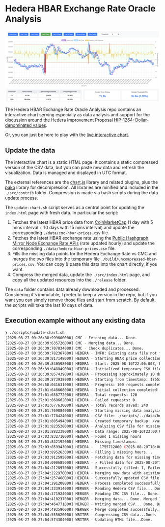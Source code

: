 # Hedera HBAR Exchange Rate Oracle Analysis

![snapshot](docs/snapshot.png)

The Hedera HBAR Exchange Rate Oracle Analysis repo contains an interactive chart serving especially as data analysis and support for the discussion around the Hedera Improvement Proposal [HIP-1264: Dollar-denominated values](https://github.com/hiero-ledger/hiero-improvement-proposals/pull/1264).

Or, you can just be here to play with the [live interactive chart](https://internetofpeers.org/hedera-hbar-exchange-rate-oracle-analysis/release).

## Update the data

The interactive chart is a static HTML page. It contains a static compressed version of the CSV data, but you can paste new data and refresh the visualization. Data is managed and displayed in UTC format.

The external references are the [chart.js](https://www.chartjs.org/) library and related plugins, plus the [pako](https://github.com/nodeca/pako) library for decompression. All libraries are minified and included in the `./src/contrib` folder. Compression is made via bash scripts during the data update process.

The `update-chart.sh` script serves as a central point for updating the `index.html` page with fresh data. In particular the script:

1. Fetches the latest HBAR price data from [CoinMarketCap](https://coinmarketcap.com/currencies/hedera/) (1 day with 5 mins interval + 10 days with 15 mins interval) and update the corresponding `./data/cmc-hbar-prices.csv` file.
2. Fetches the latest HBAR exchange rate using the [Public Hashgraph Mirror Node Exchange Rate APIs](https://mainnet.mirrornode.hedera.com/api/v1/docs/#/network/getNetworkExchangeRate) (rate updated hourly) and update the corresponding `./data/hedera-hbar-prices.csv` file.
3. Fills the missing data points for the Hedera Exchange Rate vs CMC and merges the two files into the temporary file `./build/uncompressed-hbar-prices.csv`. You can copy & paste this data into the chart directly, if you want.
4. Compress the merged data, update the `./src/index.html` page, and copy all the updated resources into the `./release` folder.

The `data` folder contains data already downloaded and processed. Considering it's immutable, I prefer to keep a version in the repo, but if you want you can simply remove those files and start from scratch. By default, the scripts will take the last 10 days of data.

## Execution example without any existing data

```bash
❯ ./scripts/update-chart.sh
[2025-08-27 00:26:38:999600000] CMC - Fetching data... Done.
[2025-08-27 00:26:39:635726000] CMC - Merging data... Done.
[2025-08-27 00:26:39:707834000] CMC - Check duplicates... Done.
[2025-08-27 00:26:39:782367000] HEDERA - INFO: Existing data file not found, using fallback timestamp
[2025-08-27 00:26:39:817148000] HEDERA - Starting HBAR price collection
[2025-08-27 00:26:39:840598000] HEDERA - Start: 2025-08-16T22:00:00Z, End: 2025-08-26T22:00:00Z
[2025-08-27 00:26:39:848849000] HEDERA - Initialized temporary CSV file: /var/folders/5r/073xbzsn56bf0tcfd9rkr2x00000gp/T/tmp.v7EHvYNC5e
[2025-08-27 00:26:39:857439000] HEDERA - Processing approximately 10 days of data...
[2025-08-27 00:26:39:873938000] HEDERA - Starting from timestamp: 1755381600 (2025-08-16T22:00:00Z)
[2025-08-27 00:26:58:041631000] HEDERA - Progress: 100 requests completed, 200 records saved, currently at: 2025-08-25T06:00:00Z
[2025-08-27 00:27:01:648668000] HEDERA - Initial collection completed!
[2025-08-27 00:27:01:658772000] HEDERA - Total requests: 120
[2025-08-27 00:27:01:668662000] HEDERA - Failed requests: 0
[2025-08-27 00:27:01:677630000] HEDERA - Total records saved: 240
[2025-08-27 00:27:01:769884000] HEDERA - Starting missing data analysis and filling process
[2025-08-27 00:27:01:778424000] HEDERA - CSV file: ./scripts/../data/hedera-hbar-prices.csv
[2025-08-27 00:27:01:805494000] HEDERA - Created temporary backup: /var/folders/5r/073xbzsn56bf0tcfd9rkr2x00000gp/T/tmp.nZQIwMLPtT
[2025-08-27 00:27:01:823528000] HEDERA - Analyzing CSV file for missing hours: ./scripts/../data/hedera-hbar-prices.csv
[2025-08-27 00:27:01:882239000] HEDERA - Data range: 2025-08-16T23:00:00Z to 2025-08-26T22:00:00Z
[2025-08-27 00:27:03:832710000] HEDERA - Found 1 missing hours
[2025-08-27 00:27:03:842192000] HEDERA - Missing timestamps:
[2025-08-27 00:27:03:859943000] HEDERA -   1755712800 (2025-08-20T18:00:00Z)
[2025-08-27 00:27:03:895263000] HEDERA - Filling 1 missing hours...
[2025-08-27 00:27:03:912595000] HEDERA - Fetching data for missing timestamp: 1755712800 (2025-08-20T18:00:00Z)
[2025-08-27 00:27:04:090685000] HEDERA - ✓ Filled data for 2025-08-20T18:00:00Z
[2025-08-27 00:27:04:212897000] HEDERA - Successfully filled: 1, Failed: 0
[2025-08-27 00:27:04:222970000] HEDERA - Merging new data with existing CSV...
[2025-08-27 00:27:04:257468000] HEDERA - Successfully updated CSV file with 1 new records
[2025-08-27 00:27:04:291208000] HEDERA - Process completed successfully
[2025-08-27 00:27:04:333914000] MERGER - Reading Hedera CSV file... Done. Loaded 240 Hedera price points
[2025-08-27 00:27:04:371924000] MERGER - Reading CMC CSV file... Done. Loaded 1665 CMC price points
[2025-08-27 00:27:04:410237000] MERGER - Merging data... Done. Merged 1623 data points
[2025-08-27 00:27:04:464771000] MERGER - Writing merged CSV... Done. Data saved to: ./scripts/../build/uncompressed-hbar-prices.csv
[2025-08-27 00:27:04:493596000] MERGER - Merge completed successfully.
[2025-08-27 00:27:04:555620000] WRITER - Compressing CSV data...Done.
[2025-08-27 00:27:04:574304000] WRITER - Updating HTML file...Done.
```

